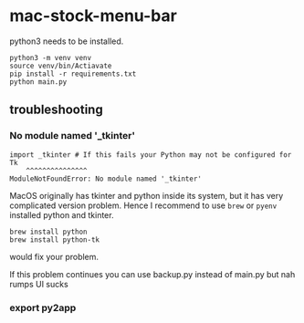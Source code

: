# mac-stock-menu-bar
python3 needs to be installed.
```
python3 -m venv venv
source venv/bin/Actiavate
pip install -r requirements.txt
python main.py
```
## troubleshooting
### No module named '_tkinter'
```
import _tkinter # If this fails your Python may not be configured for Tk
    ^^^^^^^^^^^^^^^
ModuleNotFoundError: No module named '_tkinter'
```
MacOS originally has tkinter and python inside its system, but it has very complicated version problem. Hence I recommend to use `brew` or `pyenv` installed python and tkinter.
```
brew install python
brew install python-tk
```
would fix your problem.

If this problem continues you can use backup.py instead of main.py but nah rumps UI sucks


### export py2app
